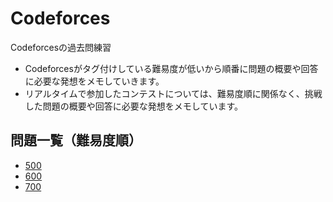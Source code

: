 # Codeforces

Codeforcesの過去問練習

- Codeforcesがタグ付けしている難易度が低いから順番に問題の概要や回答に必要な発想をメモしていきます。
- リアルタイムで参加したコンテストについては、難易度順に関係なく、挑戦した問題の概要や回答に必要な発想をメモしています。

## 問題一覧（難易度順）
- [500](https://github.com/takahironakamori/Codeforces/blob/master/ProblemList/0500.md)
- [600](https://github.com/takahironakamori/Codeforces/blob/master/ProblemList/0600.md)
- [700](https://github.com/takahironakamori/Codeforces/blob/master/ProblemList/0700.md)
